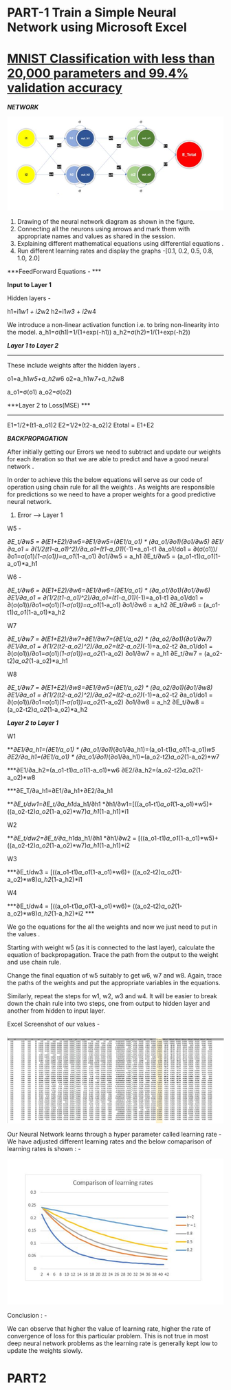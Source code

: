 

# PART-1 Train a Simple Neural Network using Microsoft Excel



# [MNIST Classification with less than 20,000 parameters and 99.4% validation accuracy](#part2)

***NETWORK***

![alt text](https://github.com/anirbanroy987/EVA7-TSAI-Learning-Modules-Phase-1/blob/main/images/NN.JPG?raw=true)


1. Drawing of the neural network diagram as shown in the figure.
2. Connecting all the neurons using arrows and mark them with appropriate names and values as shared in the session.
3. Explaining different mathematical equations using differential equations .
4. Run different learning rates and display the graphs -[0.1, 0.2, 0.5, 0.8, 1.0, 2.0] 


***FeedForward Equations - ***

**Input to Layer 1**

Hidden layers - 

h1=i1*w1 + i2*w2
h2=i1*w3 + i2*w4

We introduce a non-linear activation function i.e. to bring non-linearity into the model.
a_h1=σ(h1)=1/(1+exp(-h1))
a_h2=σ(h2)=1/(1+exp(-h2))

***Layer 1 to Layer 2***
_______

These include weights after the hidden layers .

o1=a_h1*w5+a_h2*w6
o2=a_h1*w7+a_h2*w8

a_o1=σ(o1)
a_o2=σ(o2)

***Layer 2 to Loss(MSE) ***
__________________

E1=1/2*(t1-a_o1)2
E2=1/2*(t2-a_o2)2
Etotal = E1+E2

***BACKPROPAGATION***

After initially getting our Errors we need to subtract and update our weights for each iteration so that we are able to predict and have a
good neural network .

In order to achieve this the below equations will serve as our code of operation using chain rule for 
all the weights .
As weights are responsible for predictions so we need to have a proper weights for a good predictive neural network.

1. Error --> Layer 1 

W5 - 

***∂E_t/∂w5 = ∂(E1+E2)/∂w5=∂E1/∂w5=(∂E1/a_o1) * (∂a_o1/∂o1)*(∂o1/∂w5)
∂E1/∂a_o1   = ∂(1/2*(t1-a_o1)^2)/∂a_o1=(t1-a_01)*(-1)=a_o1-t1
∂a_o1/do1   = ∂(σ(o1))/∂o1=σ(o1)*(1-σ(o1))=a_o1*(1-a_o1)
∂o1/∂w5     = a_h1
∂E_t/∂w5  = (a_o1-t1)*a_o1*(1-a_o1)*a_h1

W6 - 

***∂E_t/∂w6 = ∂(E1+E2)/∂w6=∂E1/∂w6=(∂E1/a_o1) * (∂a_o1/∂o1)*(∂o1/∂w6)
∂E1/∂a_o1   = ∂(1/2*(t1-a_o1)^2)/∂a_o1=(t1-a_01)*(-1)=a_o1-t1
∂a_o1/do1   = ∂(σ(o1))/∂o1=σ(o1)*(1-σ(o1))=a_o1*(1-a_o1)
∂o1/∂w6     = a_h2
∂E_t/∂w6  = (a_o1-t1)*a_o1*(1-a_o1)*a_h2

W7

***∂E_t/∂w7 = ∂(E1+E2)/∂w7=∂E1/∂w7=(∂E1/a_o2) * (∂a_o2/∂o1)*(∂o1/∂w7)
∂E1/∂a_o1   = ∂(1/2*(t2-a_o2)^2)/∂a_o2=(t2-a_o2)*(-1)=a_o2-t2
∂a_o1/do1   = ∂(σ(o1))/∂o1=σ(o1)*(1-σ(o1))=a_o2*(1-a_o2)
∂o1/∂w7     = a_h1
∂E_t/∂w7  = (a_o2-t2)*a_o2*(1-a_o2)*a_h1


W8

***∂E_t/∂w7 = ∂(E1+E2)/∂w8=∂E1/∂w5=(∂E1/a_o2) * (∂a_o2/∂o1)*(∂o1/∂w8)
∂E1/∂a_o1   = ∂(1/2*(t2-a_o2)^2)/∂a_o2=(t2-a_o2)*(-1)=a_o2-t2
∂a_o1/do1   = ∂(σ(o1))/∂o1=σ(o1)*(1-σ(o1))=a_o2*(1-a_o2)
∂o1/∂w8     = a_h2
∂E_t/∂w8  = (a_o2-t2)*a_o2*(1-a_o2)*a_h2


***Layer 2 to Layer 1***

W1

***∂E1/∂a_h1=(∂E1/a_o1) * (∂a_o1/∂o1)*(∂o1/∂a_h1)=(a_o1-t1)*a_o1*(1-a_o1)*w5
∂E2/∂a_h1=(∂E1/a_o1) * (∂a_o1/∂o1)*(∂o1/∂a_h1)=(a_o2-t2)*a_o2*(1-a_o2)*w7

***∂E1/∂a_h2=(a_o1-t1)*a_o1*(1-a_o1)*w6
∂E2/∂a_h2=(a_o2-t2)*a_o2*(1-a_o2)*w8

***∂E_T/∂a_h1=∂E1/∂a_h1+∂E2/∂a_h1

***∂E_t/dw1=∂E_t/∂a_h1*da_h1/∂h1 *∂h1/∂w1=[((a_o1-t1)*a_o1*(1-a_o1)*w5)+ ((a_o2-t2)*a_o2*(1-a_o2)*w7)*a_h1*(1-a_h1)*i1


W2

***∂E_t/dw2=∂E_t/∂a_h1*da_h1/∂h1 *∂h1/∂w2 =  [((a_o1-t1)*a_o1*(1-a_o1)*w5)+ ((a_o2-t2)*a_o2*(1-a_o2)*w7)*a_h1*(1-a_h1)*i2

W3

***∂E_t/dw3 = [((a_o1-t1)*a_o1*(1-a_o1)*w6)+ ((a_o2-t2)*a_o2*(1-a_o2)*w8)*a_h2*(1-a_h2)*i1

W4

***∂E_t/dw4 =  [((a_o1-t1)*a_o1*(1-a_o1)*w6)+ ((a_o2-t2)*a_o2*(1-a_o2)*w8)*a_h2*(1-a_h2)*i2  ***


We go the equations for the all the weights and now we just need to put in the values .


Starting with weight w5 (as it is connected to the last layer), calculate the equation of backpropagation. Trace the path from the output to the weight and use chain rule.

Change the final equation of w5 suitably to get w6, w7 and w8.
Again, trace the paths of the weights and put the appropriate variables in the equations.

Similarly, repeat the steps for w1, w2, w3 and w4. It will be easier to break down the chain rule into two steps, one from output to hidden layer and another from hidden to input layer.


Excel Screenshot of our values - 

![alt text](https://github.com/anirbanroy987/EVA7-TSAI-Learning-Modules-Phase-1/blob/main/images/NN_weight_update.JPG?raw=true)

Our Neural Network learns through a hyper parameter called learning rate - 
We have adjusted different learning rates and the below comaparison of learning rates is shown : -


![alt text](https://github.com/anirbanroy987/EVA7-TSAI-Learning-Modules-Phase-1/blob/main/images/NN_learning_rate.JPG?raw=true)


Conclusion : -

We can observe that higher the value of learning rate, higher the rate of convergence of loss for this particular problem. This is not true in most deep neural network problems as the learning rate is generally kept low to update the weights slowly.





# PART2 





